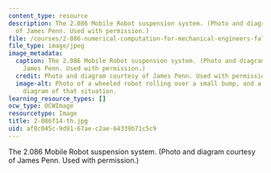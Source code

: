 ```yaml
---
content_type: resource
description: The 2.086 Mobile Robot suspension system. (Photo and diagram courtesy
  of James Penn. Used with permission.)
file: /courses/2-086-numerical-computation-for-mechanical-engineers-fall-2014/af8c045c9d9167aec2ae64339b71c5c9_2-086f14-th.jpg
file_type: image/jpeg
image_metadata:
  caption: The 2.086 Mobile Robot suspension system. (Photo and diagram courtesy of
    James Penn. Used with permission.)
  credit: Photo and diagram courtesy of James Penn. Used with permission.
  image-alt: Photo of a wheeled robot rolling over a small bump, and a force vector
    diagram of that situation.
learning_resource_types: []
ocw_type: OCWImage
resourcetype: Image
title: 2-086f14-th.jpg
uid: af8c045c-9d91-67ae-c2ae-64339b71c5c9
---
```

The 2.086 Mobile Robot suspension system. (Photo and diagram courtesy of James Penn. Used with permission.)

